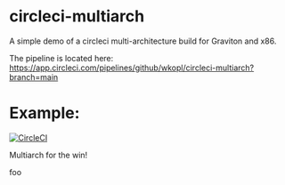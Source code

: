 # circleci-multiarch

A simple demo of a circleci multi-architecture build for Graviton and x86.


The pipeline is located here:  https://app.circleci.com/pipelines/github/wkopl/circleci-multiarch?branch=main


# Example:
[![CircleCI](https://circleci.com/gh/wkopl/circleci-multiarch.svg?style=svg)](https://circleci.com/gh/wkopl/circleci-multiarch)



Multiarch for the win!

foo
